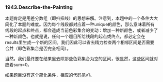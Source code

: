 ### 1943.Describe-the-Painting

本题肯定是用差分数组（即扫描线）的思想来解。注意到，本题中的一个条件大大简化了本题的难度。因为每个线段都对应着一种unique的颜色，那么意味着所有线段的起点和终点，都会造成当前色彩集合的变动：增加一种新颜色，或者减少了一种新颜色。也就是说，任何一个题目所给线段的起点或终点，都必定会在results里生成一个新的区间。我们因此可以省去精力检查两个相邻区间是否需要合并（即色彩集合是否完全相同）。

当然，我们最终要在结果里去除那些色彩集合为空的区间，很显然，这些区间就对应着sum=0。

如果题目没有这个简化条件，相应的代码见v1。
